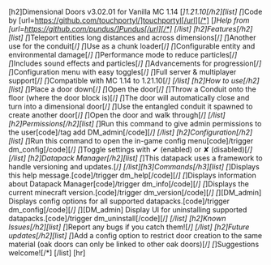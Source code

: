 [h2]Dimensional Doors v3.02.01 for Vanilla MC 1.14 [*]1.21.10[/h2][list]
[*]Code by [url=https://github.com/touchportyl/]touchportyl[/url][/*]
[*]Help from [url=https://github.com/pundus/]Pundus[/url][/*]
[/list]
[h2]Features[/h2][list]
[*]Teleport entities long distances and across dimensions[/*]
[*]Another use for the conduit[/*]
[*]Use as a chunk loader[/*]
[*]Configurable entity and environmental damage[/*]
[*]Performance mode to reduce particles[/*]
[*]Includes sound effects and particles[/*]
[*]Advancements for progression[/*]
[*]Configuration menu with easy toggles[/*]
[*]Full server & multiplayer support[/*]
[*]Compatible with MC 1.14 to 1.21.10[/*]
[/list]
[h2]How to use[/h2][list]
[*]Place a door down[/*]
[*]Open the door[/*]
[*]Throw a Conduit onto the floor (where the door block is)[/*]
[*]The door will automatically close and turn into a dimensional door[/*]
[*]Use the entangled conduit it spawned to create another door[/*]
[*]Open the door and walk through[/*]
[/list]
[h2]Permissions[/h2][list]
[*]Run this command to give admin permissions to the user[code]/tag <username> add DM_admin[/code][/*]
[/list]
[h2]Configuration[/h2][list]
[*]Run this command to open the in-game config menu[code]/trigger dm_config[/code][/*]
[*]Toggle settings with ✔ (enabled) or ✘ (disabled)[/*]
[/list]
[h2]Datapack Manager[/h2][list]
[*]This datapack uses a framework to handle versioning and updates.[/*]
[/list][h3]Commands[/h3][list]
[*]Displays this help message.[code]/trigger dm_help[/code][/*]
[*]Displays information about Datapack Manager[code]/trigger dm_info[/code][/*]
[*]Displays the current minecraft version.[code]/trigger dm_version[/code][/*]
[*][​DM_admin] Displays config options for all supported datapacks.[code]/trigger dm_config[/code][/*]
[*][​DM_admin] Display UI for uninstalling supported datapacks.[code]/trigger dm_uninstall[/code][/*]
[/list]
[h2]Known Issues[/h2][list]
[*]Report any bugs if you catch them![/*]
[/list]
[h2]Future updates[/h2][list]
[*]Add a config option to restrict door creation to the same material (oak doors can only be linked to other oak doors)[/*]
[*]Suggestions welcome![/*]
[/list]
[hr]